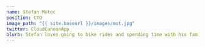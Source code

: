 ```yaml
---
name: Stefan Motoc
position: CTO
image_path: "{{ site.baseurl }}/images/mot.jpg"
twitter: CloudCannonApp
blurb: Stefan loves going to bike rides and spending time with his family.
---
```

